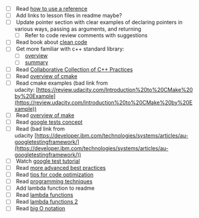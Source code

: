 - [ ]  Read [how to use a reference](https://www.learncpp.com/cpp-tutorial/using-a-language-reference/)
- [ ]  Add links to lesson files in readme maybe?
- [ ]  Update pointer section with clear examples of declaring pointers in various ways, passing as arguments, and returning
    - [ ]  Refer to code review comments with suggestions
- [ ]  Read book about [clean code](https://www.amazon.com/dp/0132350882)
- [ ]  Get more familiar with c++ standard library:
    - [ ]  [overview](https://en.wikipedia.org/wiki/C%2B%2B_Standard_Library)
    - [ ]  [summary](https://medium.com/@huytrongnguyen1985/lessons-learnt-from-the-clean-code-robert-c-martin-cecbe2b09139)
- [ ]  Read [Collaborative Collection of C++ Practices](https://github.com/cpp-best-practices/cppbestpractices)
- [ ]  Read [overview of cmake](https://cmake.org/overview/)
- [ ]  Read cmake examples (bad link from udacity: [https://review.udacity.com/Introduction%20to%20CMake%20by%20Example](https://review.udacity.com/Introduction%20to%20CMake%20by%20Example))
- [ ]  Read [overview of make](https://www.gnu.org/software/make/)
- [ ]  Read [google tests concept](https://chromium.googlesource.com/external/github.com/google/googletest/+/refs/tags/release-1.8.0/googletest/docs/Primer.md)
- [ ]  Read (bad link from udacity [https://developer.ibm.com/technologies/systems/articles/au-googletestingframework/](https://developer.ibm.com/technologies/systems/articles/au-googletestingframework/))
- [ ]  Watch [google test tutorial](https://www.youtube.com/watch?v=16FI1-d2P4E)
- [ ]  Read [more advanced best practices](https://hackernoon.com/few-simple-rules-for-good-coding-my-15-years-experience-96cb29d4acd9)
- [ ]  Read [tips for code optimization](http://www.thegeekstuff.com/2015/01/c-cpp-code-optimization/)
- [ ]  Read [programming techniques](http://www.whigg.ac.cn/resource/program/CPP/201010/P020101023562491092566.pdf)
- [ ]  Add lambda function to readme
- [ ]  Read [lambda functions](https://en.cppreference.com/w/cpp/language/lambda)
- [ ]  Read [lambda functions 2](https://docs.microsoft.com/en-us/cpp/cpp/lambda-expressions-in-cpp?view=vs-2019)
- [ ]  Read [big O notation](https://www.freecodecamp.org/news/big-o-notation-why-it-matters-and-why-it-doesnt-1674cfa8a23c/)